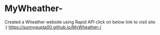 # MyWheather-
Created a Wheather website using Rapid API
click on below link to visit site :)
https://sunnygupta00.github.io/MyWheather-/
